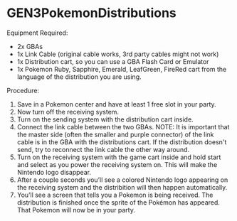 # GEN3PokemonDistributions

Equipment Required:
- 2x GBAs
- 1x Link Cable (original cable works, 3rd party cables might not work)
- 1x Distribution cart, so you can use a GBA Flash Card or Emulator
- 1x Pokemon Ruby, Sapphire, Emerald, LeafGreen, FireRed cart from the language of the distribution you are using.

Procedure:
1) Save in a Pokemon center and have at least 1 free slot in your party.
2) Now turn off the receiving system.
3) Turn on the sending system with the distribution cart inside.
4) Connect the link cable between the two GBAs. NOTE: It is important that the master side (often the smaller and purple connector) of the link cable is in the GBA with the distributions cart. If the distribution doesn't send, try to reconnect the link cable the other way around.
5) Turn on the receiving system with the game cart inside and hold start and select as you power the receiving system on. This will make the Nintendo logo disappear. 
6) After a couple seconds you’ll see a colored Nintendo logo appearing on the receiving system and the distribition will then happen automatically.
7) You’ll see a screen that tells you a Pokemon is being received. The distribution is finished once the sprite of the Pokémon has appeared. That Pokemon will now be in your party. 
